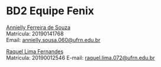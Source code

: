 # BD2 Equipe Fenix

[Annielly Ferreira de Souza](https://github.com/Anniellyfs)  
Matrícula: 20190141768  
Email: annielly.sousa.060@ufrn.edu.br

[Raquel Lima Fernandes](https://github.com/fernandesraquel)  
Matrícula: 20190012546
E-mail: raquel.lima.072@ufrn.edu.br
